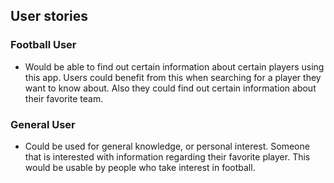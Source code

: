## User stories

### Football User
* Would be able to find out certain information about certain 
players using this app. Users could benefit from this when
searching for a player they want to know about. Also they could find
out certain information about their favorite team.

### General User
* Could be used for general knowledge, or personal interest. Someone
that is interested with information regarding their favorite player. This 
would be usable by people who take interest in football. 

